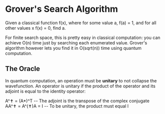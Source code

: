 # Grover's Search Algorithm

Given a classical function f(x), where for some value a, f(a) = 1, and for all
other values x f(x) = 0, find a.

For finite search space, this is pretty easy in classical computation: you can
achieve O(n) time just by searching each enumerated value.  Grover's algorithm
however lets you find it in O(sqrt(n)) time using quantum computation.

## The Oracle

In quantum computation, an operation must be **unitary** to not collapse the
wavefunction.  An operator is unitary if the product of the operator and its
adjoint is equal to the identity operator:

A^✝ = (A*)^T  -- The adjoint is the transpose of the complex conjugate
AA^✝ = A^(✝)A = I -- To be unitary, the product must equal I 
